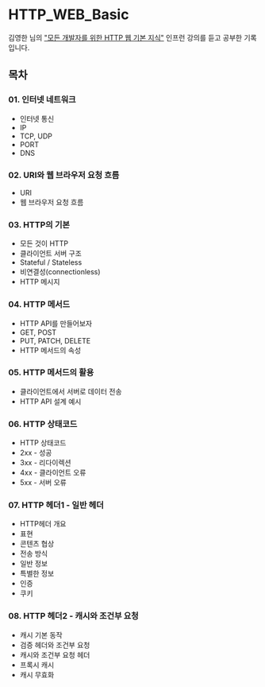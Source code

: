 # HTTP_WEB_Basic
김영한 님의 ["모든 개발자를 위한 HTTP 웹 기본 지식"](https://www.inflearn.com/course/http-%EC%9B%B9-%EB%84%A4%ED%8A%B8%EC%9B%8C%ED%81%AC/) 인프런 강의를 듣고 공부한 기록입니다. 

## 목차
### 01. 인터넷 네트워크
* 인터넷 통신
* IP
* TCP, UDP
* PORT
* DNS
### 02. URI와 웹 브라우저 요청 흐름
* URI
* 웹 브라우저 요청 흐름
### 03. HTTP의 기본
* 모든 것이 HTTP
* 클라이언트 서버 구조
* Stateful / Stateless
* 비연결성(connectionless)
* HTTP 메시지
### 04. HTTP 메서드
* HTTP API를 만들어보자
*  GET, POST
*  PUT, PATCH, DELETE
*  HTTP 메서드의 속성
### 05. HTTP 메서드의 활용
* 클라이언트에서 서버로 데이터 전송
* HTTP API 설계 예시
### 06. HTTP 상태코드
* HTTP 상태코드
* 2xx - 성공
* 3xx - 리다이렉션
* 4xx - 클라이언트 오류
* 5xx - 서버 오류
### 07. HTTP 헤더1 - 일반 헤더
* HTTP헤더 개요
* 표현
* 콘텐츠 협상
* 전송 방식
* 일반 정보
* 특별한 정보
* 인증
* 쿠키
### 08. HTTP 헤더2 - 캐시와 조건부 요청
* 캐시 기본 동작
* 검증 헤더와 조건부 요청
* 캐시와 조건부 요청 헤더
* 프록시 캐시
* 캐시 무효화

